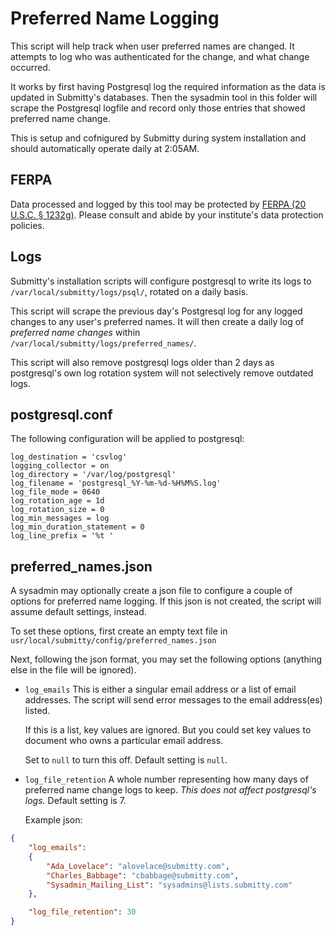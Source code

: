 # Preferred Name Logging

This script will help track when user preferred names are changed.  It attempts
to log who was authenticated for the change, and what change occurred.

It works by first having Postgresql log the required information as the data is
updated in Submitty's databases.  Then the sysadmin tool in this folder will
scrape the Postgresql logfile and record only those entries that showed
preferred name change.

This is setup and cofnigured by Submitty during system installation and should
automatically operate daily at 2:05AM.

## FERPA

Data processed and logged by this tool may be protected by
[FERPA (20 U.S.C. § 1232g)](https://www2.ed.gov/policy/gen/guid/fpco/ferpa/index.html).
Please consult and abide by your institute's data protection policies.

## Logs

Submitty's installation scripts will configure postgresql to write its logs to
`/var/local/submitty/logs/psql/`, rotated on a daily basis.

This script will scrape the previous day's Postgresql log for any logged
changes to any user's preferred names.  It will then create a daily log of
*preferred name changes* within `/var/local/submitty/logs/preferred_names/`.

This script will also remove postgresql logs older than 2 days as postgresql's
own log rotation system will not selectively remove outdated logs.

## postgresql.conf

The following configuration will be applied to postgresql:
```
log_destination = 'csvlog'
logging_collector = on
log_directory = '/var/log/postgresql'
log_filename = 'postgresql_%Y-%m-%d-%H%M%S.log'
log_file_mode = 0640
log_rotation_age = 1d
log_rotation_size = 0
log_min_messages = log
log_min_duration_statement = 0
log_line_prefix = '%t '
```

## preferred_names.json

A sysadmin may optionally create a json file to configure a couple of options
for preferred name logging.  If this json is not created, the script will
assume default settings, instead.

To set these options, first create an empty text file in
`usr/local/submitty/config/preferred_names.json`

Next, following the json format, you may set the following options (anything
else in the file will be ignored).

* `log_emails`
  This is either a singular email address or a list of email addresses.  The
  script will send error messages to the email address(es) listed.

  If this is a list, key values are ignored.  But you could set key values to
  document who owns a particular email address.

  Set to `null` to turn this off.  Default setting is `null`.

* `log_file_retention`
  A whole number representing how many days of preferred name change logs to
  keep.  *This does not affect postgresql's logs.*  Default setting is 7.

  Example json:
```json
{
    "log_emails":
    {
        "Ada_Lovelace": "alovelace@submitty.com",
        "Charles_Babbage": "cbabbage@submitty.com",
        "Sysadmin_Mailing_List": "sysadmins@lists.submitty.com"
    },

    "log_file_retention": 30
}
```
